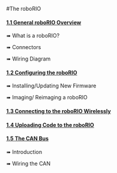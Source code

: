 #The roboRIO
#### [1.1 General roboRIO Overview](./general_roborio_overview.md)

➠ What is a roboRIO?

➠ Connectors

➠ Wiring Diagram

#### [1.2 Configuring the roboRIO](./configuring_the_roborio.md)
➠ Installing/Updating New Firmware

➠ Imaging/ Reimaging a roboRIO

#### [1.3 Connecting to the roboRIO Wirelessly](./connecting_to_the_roborio_wirelessly.md)

#### [1.4 Uploading Code to the roboRIO](./uploading_code_to_the_robotio.md)

#### [1.5 The CAN Bus](./the_can_bus.md)
➠ Introduction

➠ Wiring the CAN
